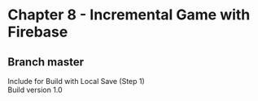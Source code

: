 # Chapter 8 - Incremental Game with Firebase

## Branch master
Include for Build with Local Save (Step 1)
<br> Build version 1.0
